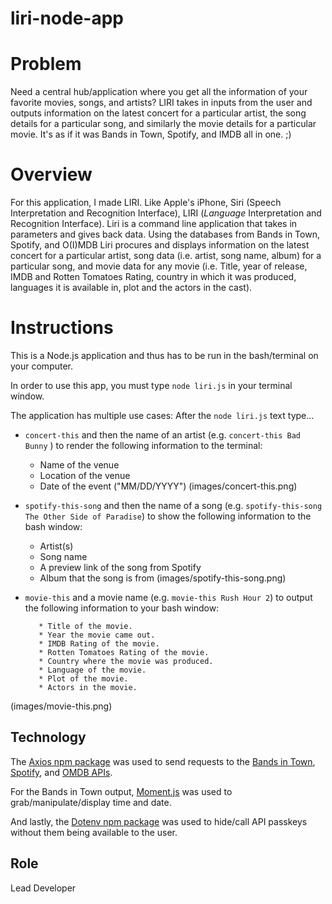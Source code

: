 # liri-node-app

# Problem
Need a central hub/application where you get all the information of your favorite movies, songs, and artists? LIRI takes in inputs from the user and outputs information on the latest concert for a particular artist, the song details for a particular song, and similarly the movie details for a particular movie. It's as if it was Bands in Town, Spotify, and IMDB all in one. ;)

# Overview
For this application, I made LIRI. Like Apple's iPhone, Siri (Speech Interpretation and Recognition Interface), LIRI (_Language_ Interpretation and Recognition Interface). Liri is a command line application that takes in parameters and gives back data. Using the databases from Bands in Town, Spotify, and O(I)MDB Liri procures and displays information on the latest concert for a particular artist, song data (i.e. artist, song name, album) for a particular song, and movie data for any movie (i.e. Title, year of release, IMDB and Rotten Tomatoes Rating, country in which it was produced, languages it is available in, plot and the actors in the cast).

# Instructions
This is a Node.js application and thus has to be run in the bash/terminal on your computer.

In order to use this app, you must type ```node liri.js``` in your terminal window.

The application has multiple use cases:
After the ```node liri.js``` text type...
* ```concert-this``` and then the name of an artist (e.g. ```concert-this Bad Bunny``` ) to render the following information to the terminal:
    * Name of the venue
    * Location of the venue
    * Date of the event ("MM/DD/YYYY")
(images/concert-this.png)

* ```spotify-this-song``` and then the name of a song (e.g. ```spotify-this-song The Other Side of Paradise```) to show the following information to the bash window:
    * Artist(s)
    * Song name
    * A preview link of the song from Spotify
    * Album that the song is from
(images/spotify-this-song.png)

* ```movie-this``` and a movie name (e.g. ```movie-this Rush Hour 2```)  to output the following information to your bash window:
    ```
       * Title of the movie.
       * Year the movie came out.
       * IMDB Rating of the movie.
       * Rotten Tomatoes Rating of the movie.
       * Country where the movie was produced.
       * Language of the movie.
       * Plot of the movie.
       * Actors in the movie.
    ```
(images/movie-this.png)

## Technology
The [Axios npm package](https://www.npmjs.com/package/axios) was used to send requests to the [Bands in Town](http://www.artists.bandsintown.com/bandsintown-api), [Spotify](https://www.npmjs.com/package/node-spotify-api), and [OMDB APIs](http://www.omdbapi.com).

For the Bands in Town output, [Moment.js](https://www.npmjs.com/package/moment) was used to grab/manipulate/display time and date.

And lastly, the [Dotenv npm package](https://www.npmjs.com/package/dotenv) was used to hide/call API passkeys without them being available to the user.

## Role
Lead Developer